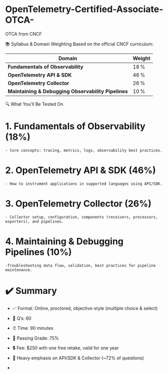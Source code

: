 # OpenTelemetry-Certified-Associate-OTCA-
OTCA from CNCF

📚 Syllabus & Domain Weighting
Based on the official CNCF curriculum:

| Domain                                              | Weight |
| --------------------------------------------------- | ------ |
| **Fundamentals of Observability**                   | 18 %   |
| **OpenTelemetry API & SDK**                         | 46 %   |
| **OpenTelemetry Collector**                         | 26 %   |
| **Maintaining & Debugging Observability Pipelines** | 10 %   |

🔍 What You'll Be Tested On
# 1. Fundamentals of Observability (18%)
    - Core concepts: tracing, metrics, logs, observability best practices.
# 2. OpenTelemetry API & SDK (46%)
    - How to instrument applications in supported languages using API/SDK.
# 3. OpenTelemetry Collector (26%)
    - Collector setup, configuration, components (receivers, processors, exporters), and pipelines.
# 4. Maintaining & Debugging Pipelines (10%)
    -Troubleshooting data flow, validation, best practices for pipeline maintenance.

# ✔️ Summary
- ✅ Format: Online, proctored, objective-style (multiple choice & select)
- 📝 Q’s: 60
- ⏰ Time: 90 minutes
- 🎯 Passing Grade: 75%
- 💲 Fee: $250 with one free retake, valid for one year
- 📘 Heavy emphasis on API/SDK & Collector (~72% of questions)

- 

